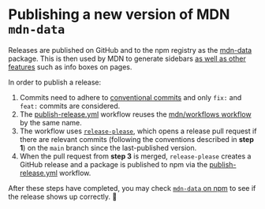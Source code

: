 # Publishing a new version of MDN `mdn-data`

Releases are published on GitHub and to the npm registry as the [mdn-data](https://www.npmjs.com/package/mdn-data) package.
This is then used by MDN to generate sidebars [as well as other features](https://github.com/search?q=repo%3Amdn%2Fyari%20mdn-data&type=code) such as info boxes on pages.

In order to publish a release:

1. Commits need to adhere to [conventional commits](https://www.conventionalcommits.org/en/v1.0.0/) and only `fix:` and `feat:` commits are considered.
2. The [publish-release.yml](https://github.com/mdn/data/blob/main/.github/workflows/publish-release.yml) workflow reuses the [mdn/workflows workflow](https://github.com/mdn/workflows/blob/main/.github/workflows/publish-release.yml) by the same name.
3. The workflow uses [`release-please`](https://github.com/googleapis/release-please), which opens a release pull request if there are relevant commits (following the conventions described in **step 1**) on the `main` branch since the last-published version.
4. When the pull request from **step 3** is merged, `release-please` creates a GitHub release and a package is published to npm via the [publish-release.yml](https://github.com/mdn/data/blob/main/.github/workflows/publish-release.yml) workflow.

After these steps have completed, you may check [`mdn-data` on npm](https://www.npmjs.com/package/mdn-data) to see if the release shows up correctly. 🎉
